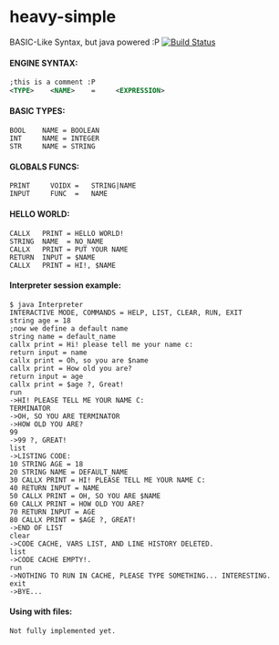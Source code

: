 # heavy-simple
BASIC-Like Syntax, but java powered :P
[![Build Status](https://travis-ci.org/sanguchi/heavy-simple.png?branch=master)](https://travis-ci.org/sanguchi/heavy-simple)
#### ENGINE SYNTAX:
```xml
;this is a comment :P
<TYPE>	  <NAME>	=	  <EXPRESSION>
```

#### BASIC TYPES:
```
BOOL    NAME = BOOLEAN				    
INT     NAME = INTEGER
STR     NAME = STRING
```
#### GLOBALS FUNCS:
```
PRINT	  VOIDX	=	STRING|NAME
INPUT	  FUNC	=	NAME
```
#### HELLO WORLD:
```
CALLX   PRINT = HELLO WORLD!
STRING  NAME  = NO_NAME
CALLX   PRINT = PUT YOUR NAME
RETURN  INPUT = $NAME
CALLX   PRINT = HI!, $NAME
```
#### Interpreter session example:
```
$ java Interpreter 
INTERACTIVE MODE, COMMANDS = HELP, LIST, CLEAR, RUN, EXIT
string age = 18
;now we define a default name
string name = default_name
callx print = Hi! please tell me your name c:
return input = name
callx print = Oh, so you are $name
callx print = How old you are?
return input = age
callx print = $age ?, Great!  
run
->HI! PLEASE TELL ME YOUR NAME C:
TERMINATOR
->OH, SO YOU ARE TERMINATOR
->HOW OLD YOU ARE?
99
->99 ?, GREAT!
list
->LISTING CODE:
10 STRING AGE = 18
20 STRING NAME = DEFAULT_NAME
30 CALLX PRINT = HI! PLEASE TELL ME YOUR NAME C:
40 RETURN INPUT = NAME
50 CALLX PRINT = OH, SO YOU ARE $NAME
60 CALLX PRINT = HOW OLD YOU ARE?
70 RETURN INPUT = AGE
80 CALLX PRINT = $AGE ?, GREAT!
->END OF LIST
clear
->CODE CACHE, VARS LIST, AND LINE HISTORY DELETED.
list
->CODE CACHE EMPTY!.
run 
->NOTHING TO RUN IN CACHE, PLEASE TYPE SOMETHING... INTERESTING.
exit
->BYE...

```
#### Using with files:
```
Not fully implemented yet.
```
